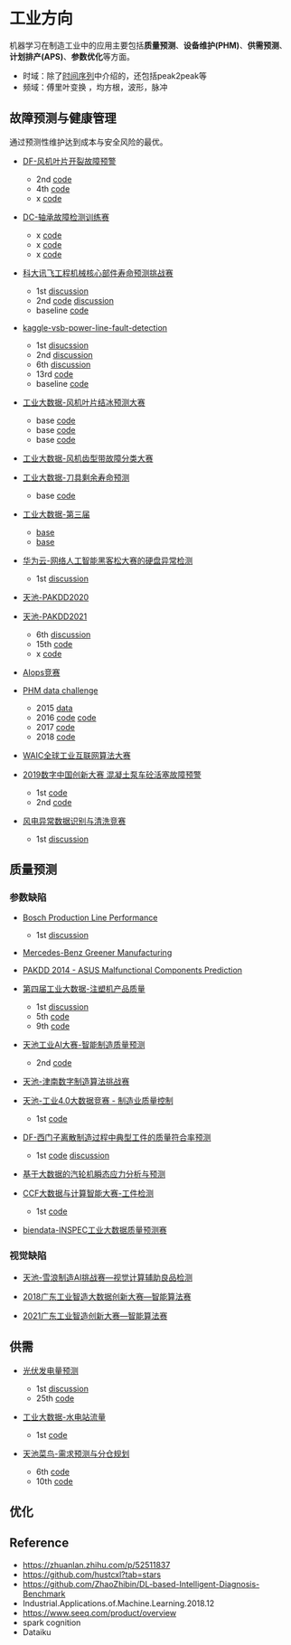 # 工业方向

机器学习在制造工业中的应用主要包括**质量预测**、**设备维护(PHM)**、**供需预测**、**计划排产(APS)**、**参数优化**等方面。
- 时域：除了[时间序列](./time_series_prediction.md)中介绍的，还包括peak2peak等
- 频域：傅里叶变换 ，均方根，波形，脉冲

## 故障预测与健康管理
通过预测性维护达到成本与安全风险的最优。
- [DF-风机叶片开裂故障预警](https://www.datafountain.cn/competitions/302)
    - 2nd [code](https://github.com/SY575/DF-Early-warning-of-the-wind-power-system)
    - 4th [code](https://github.com/whoami-zy/fault-forecast)
    - x [code](https://github.com/iszeke/wind-turbine-phm)

- [DC-轴承故障检测训练赛](https://js.dclab.run/v2/cmptDetail.html?id=248)
    - x [code](https://github.com/luanshiyinyang/DataMiningProject/tree/Bearing)
    - x [code](https://github.com/zhangxiaoling/Bearing-fault-detection)
    - x [code](https://github.com/xiaosongshine/bearing_detection_by_conv1d)

- [科大讯飞工程机械核心部件寿命预测挑战赛](http://challenge.xfyun.cn/2019/gamedetail?blockId=981)
    - 1st [discussion](https://zhuanlan.zhihu.com/p/82394380)
    - 2nd [code](https://github.com/pinlank/kdxf2019top2) [discussion](https://zhuanlan.zhihu.com/p/91840878)
    - baseline [code](https://github.com/woxima/2019iFLYTEK_MachineryLife_Baseline/blob/master/baseline.py)

- [kaggle-vsb-power-line-fault-detection](https://www.kaggle.com/c/vsb-power-line-fault-detection)
    - 1st [disucssion](https://www.kaggle.com/c/vsb-power-line-fault-detection/discussion/87038)
    - 2nd [discussion](https://www.kaggle.com/c/vsb-power-line-fault-detection/discussion/86616)
    - 6th [discussion](https://www.kaggle.com/c/vsb-power-line-fault-detection/discussion/85170)
    - 13rd [code](https://github.com/MaxHalford/kaggle-vsb-power)
    - baseline [code](https://github.com/randxie/Kaggle-VSB-Baseline)

- [工业大数据-风机叶片结冰预测大赛](http://www.industrial-bigdata.com/Competition)
    - base [code](https://github.com/zhbink/2017-IndustryBigData)
    - base [code](https://github.com/XinArkh/Industrial_BigData_Competition_2017)
    - base [code](https://github.com/minelabwot/phmlearn)

- [工业大数据-风机齿型带故障分类大赛](http://www.industrial-bigdata.com/Competition)


- [工业大数据-刀具剩余寿命预测](http://www.industrial-bigdata.com/Competition)
    - base [code](https://github.com/Bingohong/2018-Industrial-Bigdata)

- [工业大数据-第三届]()
    - [base](https://github.com/ruyueshuo/Prognosis-of-Rotor-Parts-Fly-off)
    - [base](https://github.com/MatthewSZhang/partsflyoff)

- [华为云-网络人工智能黑客松大赛的硬盘异常检测]()
    - 1st [discussion](https://mp.weixin.qq.com/s/LEsJvrB4V3YyOAZP-PGLFA)

- [天池-PAKDD2020](https://tianchi.aliyun.com/competition/entrance/231775/introduction)

- [天池-PAKDD2021](https://tianchi.aliyun.com/competition/entrance/531874/introduction)
    - 6th [discussion](https://tianchi.aliyun.com/notebook-ai/detail?postId=222291)
    - 15th [code](https://github.com/eggachecat/pakdd-2021)
    - x [code](https://github.com/strayberry/pakdd_qi_training_tenth_level)

- [AIops竞赛]()

- [PHM data challenge]()
    - 2015 [data](https://github.com/robot007/PHM15)
    - 2016 [code](https://github.com/allen050883/2016-PHM-challenge-society) [code](https://github.com/patanijo/PHM2016)
    - 2017 [code](https://github.com/RyanWangCode/PHM)
    - 2018 [code](https://github.com/ninja1mmm/2018-phm-data-challenge)

- [WAIC全球工业互联网算法大赛]()

- [2019数字中国创新大赛 混凝土泵车砼活塞故障预警]()
    - 1st [code](https://github.com/pinlank/DCIC_Failure-Prediction-of-Concrete-Piston-for-Concrete-Pump-Vehicles_1st)
    - 2nd [code](https://github.com/PanJianning/DCIC-2019-HNT-2th-Place)

- [风电异常数据识别与清洗竞赛]()
    - 1st [discussion](https://zhuanlan.zhihu.com/p/425439477)

## 质量预测
### 参数缺陷
- [Bosch Production Line Performance](https://www.kaggle.com/c/bosch-production-line-performance/overview)
    - 1st [discussion](https://www.kaggle.com/c/bosch-production-line-performance/discussion/25434)

- [Mercedes-Benz Greener Manufacturing](https://www.kaggle.com/c/mercedes-benz-greener-manufacturing)

- [PAKDD 2014 - ASUS Malfunctional Components Prediction](https://www.kaggle.com/c/pakdd-cup-2014)

- [第四届工业大数据-注塑机产品质量](http://www.industrial-bigdata.com/Competition)
    - 1st [discussion](https://github.com/LongxingTan/Data-competitions/tree/master/industry-injection-molding)
    - 5th [code](https://github.com/chuangwang1991/VirtualMeasurement_molding)
    - 9th [code](https://github.com/Xinchengzelin/InjectionMoulding)

- [天池工业AI大赛-智能制造质量预测](https://tianchi.aliyun.com/competition/entrance/231633/introduction)
    - 2nd [code](https://github.com/luoda888/2018-Industrial-Big-Data-Top2-Solution)

- [天池-津南数字制造算法挑战赛](https://tianchi.aliyun.com/competition/entrance/231695/introduction)

- [天池-工业4.0大数据竞赛 - 制造业质量控制]()
    - 1st [code](https://github.com/wepe/TianChi-Industry4.0-Competition)

- [DF-西门子离散制造过程中典型工件的质量符合率预测](https://www.datafountain.cn/competitions/351)
    - 1st [code](https://github.com/CcIsHandsome/-TOP1-) [discussion](https://zhuanlan.zhihu.com/p/100358795)

- [基于大数据的汽轮机瞬态应力分析与预测](https://www.datafountain.cn/competitions/301)

- [CCF大数据与计算智能大赛-工件检测]()
    - 1st [code](https://github.com/CcIsHandsome/-TOP1-)

- [biendata-INSPEC工业大数据质量预测赛]()

### 视觉缺陷
- [天池-雪浪制造AI挑战赛—视觉计算辅助良品检测](https://tianchi.aliyun.com/competition/entrance/231666/introduction)

- [2018广东工业智造大数据创新大赛—智能算法赛](https://tianchi.aliyun.com/competition/entrance/231682/information)

- [2021广东工业智造创新大赛—智能算法赛](https://tianchi.aliyun.com/competition/entrance/531846/introduction)


## 供需
- [光伏发电量预测]()
    - 1st [discussion](https://zhuanlan.zhihu.com/p/44755488)
    - 25th [code](https://github.com/jsnuwjl/Photovoltaic_power)

- [工业大数据-水电站流量](http://www.industrial-bigdata.com/Competition)
    - 1st [code](https://github.com/whoami-zy/WaterFlow)

- [天池菜鸟-需求预测与分仓规划]()
    - 6th [code](https://github.com/wepe/CaiNiao-DemandForecast-StoragePlaning)
    - 10th [code](https://github.com/xing89qs/TianChi_CaiNiao_Season2)


## 优化




## Reference
- https://zhuanlan.zhihu.com/p/52511837
- https://github.com/hustcxl?tab=stars
- https://github.com/ZhaoZhibin/DL-based-Intelligent-Diagnosis-Benchmark
- Industrial.Applications.of.Machine.Learning.2018.12
- https://www.seeq.com/product/overview
- spark cognition
- Dataiku
